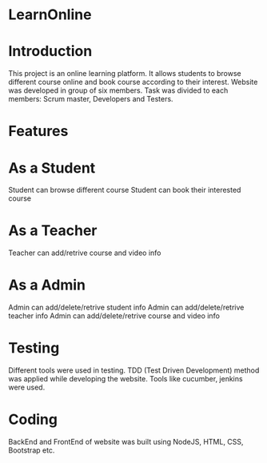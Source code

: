 # LearnOnline
# Introduction
This project is an online learning platform. It allows students to browse different course online and book course according to their interest.
Website was developed in group of six members. Task was divided to each members: Scrum master, Developers and Testers.
# Features
# As a Student
Student can browse different course
Student can book their interested course

# As a Teacher
Teacher can add/retrive course and video info

# As a Admin
Admin can add/delete/retrive student info
Admin can add/delete/retrive teacher info
Admin can add/delete/retrive course and video info

# Testing
Different tools were used in testing. TDD (Test Driven Development) method was applied while developing the website. Tools like cucumber, jenkins
were used.

# Coding
BackEnd and FrontEnd of website was built using NodeJS, HTML, CSS, Bootstrap etc.
